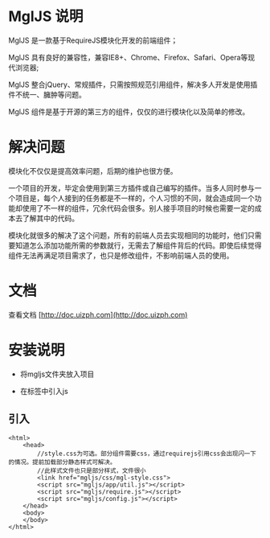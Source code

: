 # MglJS 说明

MglJS 是一款基于RequireJS模块化开发的前端组件；

MglJS 具有良好的兼容性，兼容IE8+、Chrome、Firefox、Safari、Opera等现代浏览器;

MglJS 整合jQuery、常规插件，只需按照规范引用组件，解决多人开发是使用插件不统一、臃肿等问题。

MglJS 组件是基于开源的第三方的组件，仅仅的进行模块化以及简单的修改。

# 解决问题

模块化不仅仅是提高效率问题，后期的维护也很方便。

一个项目的开发，毕定会使用到第三方插件或自己编写的插件。当多人同时参与一个项目是，每个人接到的任务都是不一样的，个人习惯的不同，就会造成同一个功能却使用了不一样的组件，冗余代码会很多。别人接手项目的时候也需要一定的成本去了解其中的代码。

模块化就很多的解决了这个问题，所有的前端人员去实现相同的功能时，他们只需要知道怎么添加功能所需的参数就行，无需去了解组件背后的代码。即使后续觉得组件无法再满足项目需求了，也只是修改组件，不影响前端人员的使用。

# 文档

查看文档 [http://doc.uizph.com](http://doc.uizph.com)

# 安装说明

* 将mgljs文件夹放入项目

* 在<head>标签中引入js

## 引入

~~~
<html>
    <head>
        //style.css为可选。部分组件需要css，通过requirejs引用css会出现闪一下的情况。提前加载部分静态样式可解决。
        //此样式文件也只是部分样式，文件很小
        <link href="mgljs/css/mgl-style.css">   
        <script src="mgljs/app/util.js"></script>
        <script src="mgljs/require.js"></script>
        <script src="mgljs/config.js"></script>
    </head>
    <body>
    </body>
</html>
~~~


